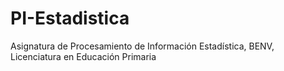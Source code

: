 # PI-Estadistica
Asignatura de Procesamiento de Información Estadística, BENV, Licenciatura en Educación Primaria
